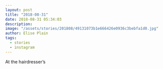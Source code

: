 ```yaml
---
layout: post
title: "2018-08-31"
date: 2018-08-31 05:34:03
description: 
image: "/assets/stories/201808/49131073b1e666426e0936c3bebfa1d0.jpg"
author: Elise Plain
tags: 
  - stories
  - instagram
---
```


At the hairdresser’s
<p></p>
